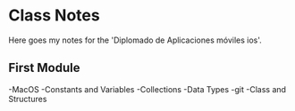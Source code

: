 # Class Notes

Here goes my notes for the 'Diplomado de Aplicaciones móviles ios'.

## First Module
-MacOS
-Constants and Variables
-Collections
-Data Types
-git
-Class and Structures
